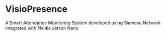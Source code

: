 # VisioPresence
A Smart Attendance Monitoring System developed using Siamese Network integrated with Nvidia Jetson Nano
